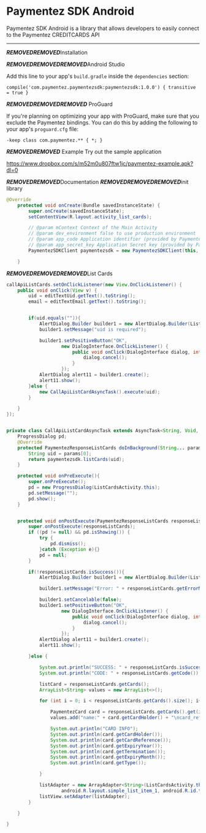 Paymentez SDK Android
===================


 Paymentez SDK Android is a library that allows developers to easily connect to the Paymentez CREDITCARDS API

----------

***REMOVED******REMOVED***Installation

***REMOVED******REMOVED******REMOVED***Android Studio

Add this line to your app's `build.gradle` inside the `dependencies` section:

    compile('com.paymentez.paymentezsdk:paymentezsdk:1.0.0') { transitive = true }


***REMOVED******REMOVED******REMOVED*** ProGuard

If you're planning on optimizing your app with ProGuard, make sure that you exclude the Paymentez bindings. You can do this by adding the following to your app's `proguard.cfg` file:

    -keep class com.paymentez.** { *; }

***REMOVED******REMOVED*** Example
Try out the sample application

https://www.dropbox.com/s/m52m0u807ftw1jc/paymentez-example.apk?dl=0

***REMOVED******REMOVED***Documentation
***REMOVED******REMOVED******REMOVED***init library
```java
@Override
    protected void onCreate(Bundle savedInstanceState) {
        super.onCreate(savedInstanceState);
        setContentView(R.layout.activity_list_cards);

		// @param mContext Context of the Main Activity
		// @param dev_environment false to use production environment
		// @param app_code Application identifier (provided by Paymentez).
		// @param app_secret_key Application Secret key (provided by Paymentez).
		PaymentezSDKClient paymentezsdk = new PaymentezSDKClient(this, true, "your_app_code", "your_app_secret_key");

	}
```

***REMOVED******REMOVED******REMOVED***List Cards
```java
callApiListCards.setOnClickListener(new View.OnClickListener() {
    public void onClick(View v) {
        uid = editTextUid.getText().toString();
        email = editTextEmail.getText().toString();


        if(uid.equals("")){
            AlertDialog.Builder builder1 = new AlertDialog.Builder(ListCardsActivity.this);
            builder1.setMessage("uid is required");

            builder1.setPositiveButton("OK",
                    new DialogInterface.OnClickListener() {
                        public void onClick(DialogInterface dialog, int id) {
                            dialog.cancel();
                        }
                    });
            AlertDialog alert11 = builder1.create();
            alert11.show();
        }else {
            new CallApiListCardAsyncTask().execute(uid);
        }

    }
});


private class CallApiListCardAsyncTask extends AsyncTask<String, Void, PaymentezResponseListCards> {
    ProgressDialog pd;
    @Override
    protected PaymentezResponseListCards doInBackground(String... params) {
        String uid = params[0];
        return paymentezsdk.listCards(uid);
    }

    protected void onPreExecute(){
        super.onPreExecute();
        pd = new ProgressDialog(ListCardsActivity.this);
        pd.setMessage("");
        pd.show();
    }


    protected void onPostExecute(PaymentezResponseListCards responseListCards) {
        super.onPostExecute(responseListCards);
        if ((pd != null) && pd.isShowing()) {
            try {
                pd.dismiss();
            }catch (Exception e){}
            pd = null;
        }

        if(!responseListCards.isSuccess()){
            AlertDialog.Builder builder1 = new AlertDialog.Builder(ListCardsActivity.this);

            builder1.setMessage("Error: " + responseListCards.getErrorMessage());

            builder1.setCancelable(false);
            builder1.setPositiveButton("OK",
                    new DialogInterface.OnClickListener() {
                        public void onClick(DialogInterface dialog, int id) {
                            dialog.cancel();
                        }
                    });
            AlertDialog alert11 = builder1.create();
            alert11.show();

        }else {

            System.out.println("SUCCESS: " + responseListCards.isSuccess());
            System.out.println("CODE: " + responseListCards.getCode());

            listCard = responseListCards.getCards();
            ArrayList<String> values = new ArrayList<>();

            for (int i = 0; i < responseListCards.getCards().size(); i++) {

                PaymentezCard card = responseListCards.getCards().get(i);
                values.add("name:" + card.getCardHolder() + "\ncard_reference:" + card.getCardReference());

                System.out.println("CARD INFO");
                System.out.println(card.getCardHolder());
                System.out.println(card.getCardReference());
                System.out.println(card.getExpiryYear());
                System.out.println(card.getTermination());
                System.out.println(card.getExpiryMonth());
                System.out.println(card.getType());

            }

            listAdapter = new ArrayAdapter<String>(ListCardsActivity.this,
                    android.R.layout.simple_list_item_1, android.R.id.text1, values);
            listView.setAdapter(listAdapter);
        }

    }

}

```

